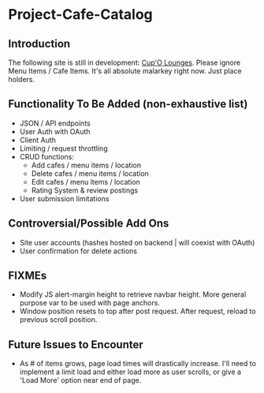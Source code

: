 # Project-Cafe-Catalog

## Introduction
The following site is still in development: [Cup'O Lounges](http://erikgrootendorst.com).
Please ignore Menu Items / Cafe Items. It's all absolute malarkey right now. Just place holders.

## Functionality To Be Added (non-exhaustive list)

- JSON / API endpoints
- User Auth with OAuth
- Client Auth
- Limiting / request throttling
- CRUD functions:
  * Add cafes / menu items / location
  * Delete cafes / menu items / location
  * Edit cafes / menu items / location
  * Rating System & review postings
- User submission limitations

## Controversial/Possible Add Ons
- Site user accounts (hashes hosted on backend | will coexist with OAuth)
- User confirmation for delete actions

## FIXMEs
- Modify JS alert-margin height to retrieve navbar height. More general purpose var to be used with page anchors.
- Window position resets to top after post request. After request, reload to previous scroll position.

## Future Issues to Encounter
- As # of items grows, page load times will drastically increase. I'll need to implement a limit load and either load more as user scrolls, or give a 'Load More' option near end of page.
